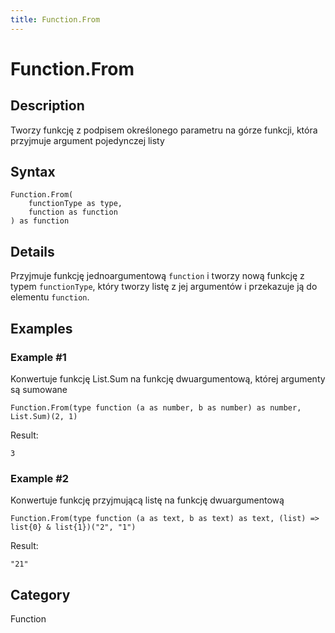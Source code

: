 ```yaml
---
title: Function.From
---
```


# Function.From


## Description

Tworzy funkcję z podpisem określonego parametru na górze funkcji, która przyjmuje argument pojedynczej listy


## Syntax

```powerquery
Function.From(
    functionType as type,
    function as function
) as function
```


## Details

Przyjmuje funkcję jednoargumentową <code>function</code> i tworzy nową funkcję z typem <code>functionType</code>, który tworzy listę z jej argumentów i przekazuje ją do elementu <code>function</code>.


## Examples

### Example #1 
Konwertuje funkcję List.Sum na funkcję dwuargumentową, której argumenty są sumowane
```powerquery
Function.From(type function (a as number, b as number) as number, List.Sum)(2, 1)
```

Result: 
```powerquery
3
```


### Example #2 
Konwertuje funkcję przyjmującą listę na funkcję dwuargumentową
```powerquery
Function.From(type function (a as text, b as text) as text, (list) => list{0} & list{1})("2", "1")
```

Result: 
```powerquery
"21"
```




## Category
Function
